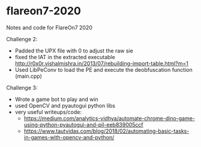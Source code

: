 # flareon7-2020

Notes and code for FlareOn7 2020


Challenge 2:
- Padded the UPX file with 0 to adjust the raw sie
- fixed the IAT in the extracted executable  http://r0x0r.vishalmishra.in/2013/07/rebuilding-import-table.html?m=1 
- Used LibPeConv to load the PE and execute the deobfuscation function  (main.cpp)

Challenge 3:
- Wrote a game bot to play and win
- used OpenCV and pyautogui python libs 
- very useful writeups/code:
  - https://medium.com/analytics-vidhya/automate-chrome-dino-game-using-python-pyautogui-and-pil-eeb839005ccf
  - https://www.tautvidas.com/blog/2018/02/automating-basic-tasks-in-games-with-opencv-and-python/

